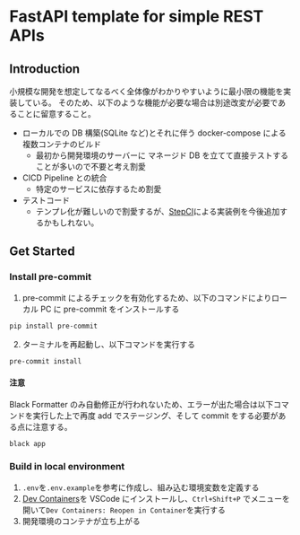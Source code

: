 # FastAPI template for simple REST APIs

## Introduction

小規模な開発を想定してなるべく全体像がわかりやすいように最小限の機能を実装している。
そのため、以下のような機能が必要な場合は別途改変が必要であることに留意すること。

- ローカルでの DB 構築(SQLite など)とそれに伴う docker-compose による複数コンテナのビルド
  - 最初から開発環境のサーバーに マネージド DB を立てて直接テストすることが多いので不要と考え割愛
- CICD Pipeline との統合
  - 特定のサービスに依存するため割愛
- テストコード
  - テンプレ化が難しいので割愛するが、[StepCI](https://docs.stepci.com/integration/fastapi.html)による実装例を今後追加するかもしれない。

## Get Started

### Install pre-commit

1. pre-commit によるチェックを有効化するため、以下のコマンドによりローカル PC に pre-commit をインストールする

```bash
pip install pre-commit
```

2. ターミナルを再起動し、以下コマンドを実行する

```bash
pre-commit install
```

#### 注意

Black Formatter のみ自動修正が行われないため、エラーが出た場合は以下コマンドを実行した上で再度 add でステージング、そして commit をする必要がある点に注意する。

```bash
black app
```

### Build in local environment

1. `.env`を`.env.example`を参考に作成し、組み込む環境変数を定義する
2. [Dev Containers](https://marketplace.visualstudio.com/items?itemName=ms-vscode-remote.remote-containers)を VSCode にインストールし、`Ctrl+Shift+P` でメニューを開いて`Dev Containers: Reopen in Container`を実行する
3. 開発環境のコンテナが立ち上がる
